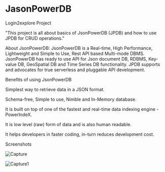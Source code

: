 # JasonPowerDB

Login2explore Project

"This project is all about basics of JsonPowerDB (JPDB) and how to use JPDB for CRUD operations."

About JsonPowerDB:
JsonPowerDB is a Real-time, High Performance, Lightweight and Simple to Use, Rest API based Multi-mode DBMS. JsonPowerDB has ready to use API for Json document DB, RDBMS, Key-value DB, GeoSpatial DB and Time Series DB functionality. JPDB supports and advocates for true serverless and pluggable API development.


Benefits of using JsonPowerDB

Simplest way to retrieve data in a JSON format.

Schema-free, Simple to use, Nimble and In-Memory database.

It is built on top of one of the fastest and real-time data indexing engine - PowerIndeX.

It is low level (raw) form of data and is also human readable.

It helps developers in faster coding, in-turn reduces development cost.


Screenshots

![Capture](https://user-images.githubusercontent.com/85548554/121145774-ea658400-c85c-11eb-91e0-de4a2885a135.JPG)

![Capture1](https://user-images.githubusercontent.com/85548554/121146646-c35b8200-c85d-11eb-8c90-39a446ee15ca.JPG)
